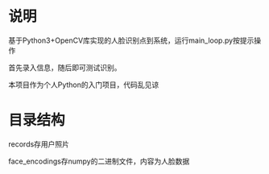 # 说明

基于Python3+OpenCV库实现的人脸识别点到系统，运行main_loop.py按提示操作

首先录入信息，随后即可测试识别。

本项目作为个人Python的入门项目，代码乱见谅

# 目录结构

records存用户照片

face_encodings存numpy的二进制文件，内容为人脸数据

